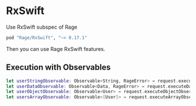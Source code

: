 RxSwift
=============================
Use RxSwift subspec of Rage
```ruby
pod "Rage/RxSwift", "~> 0.17.1"
```
Then you can use Rage RxSwift features.

## Execution with Observables ##
```swift
let userStringObservable: Observable<String, RageError> = request.executeStringObservable()
let userDataObservable: Observable<Data, RageError> = request.executeDataObservable()
let userObjectObservable: Observable<User> = request.executeObjectObservable() // Where `User` is `Codable`
let usersArrayObservable: Observable<[User]> = request.executeArrayObservable() // Where `User` is `Codable`
```
